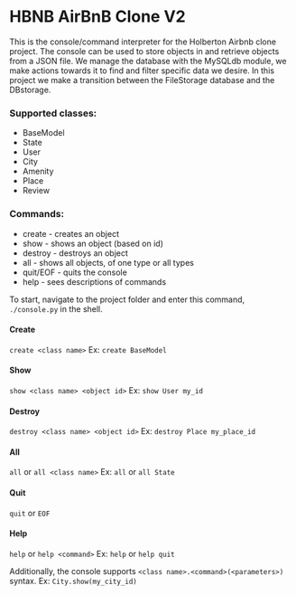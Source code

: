# HBNB AirBnB Clone V2

This is the console/command interpreter for the Holberton Airbnb clone project. The console can be used to store objects in and retrieve objects from a JSON file. We manage the database with the MySQLdb module, we make actions towards it to find and filter specific data we desire. In this project we make a transition between the FileStorage database and the DBstorage.

### Supported classes:
* BaseModel
* State
* User
* City
* Amenity
* Place
* Review

### Commands:
* create - creates an object
* show - shows an object (based on id)
* destroy - destroys an object
* all - shows all objects, of one type or all types
* quit/EOF - quits the console
* help - sees descriptions of commands

To start, navigate to the project folder and enter this command, `./console.py` in the shell.

#### Create
`create <class name>`
Ex:
`create BaseModel`

#### Show
`show <class name> <object id>`
Ex:
`show User my_id`

#### Destroy
`destroy <class name> <object id>`
Ex:
`destroy Place my_place_id`

#### All
`all` or `all <class name>`
Ex:
`all` or `all State`

#### Quit
`quit` or `EOF`

#### Help
`help` or `help <command>`
Ex:
`help` or `help quit`

Additionally, the console supports `<class name>.<command>(<parameters>)` syntax.
Ex:
`City.show(my_city_id)`